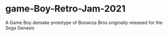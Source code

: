 # game-Boy-Retro-Jam-2021
A Game Boy demake prototype of Bonanza Bros originally released for the Sega Genesis
